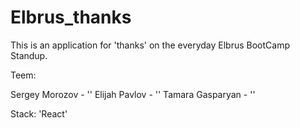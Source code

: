 # Elbrus_thanks

This is an application for 'thanks' on the everyday Elbrus BootCamp Standup.


Teem: 

Sergey Morozov - ''
Elijah Pavlov - ''
Tamara Gasparyan - ''


Stack: 'React'